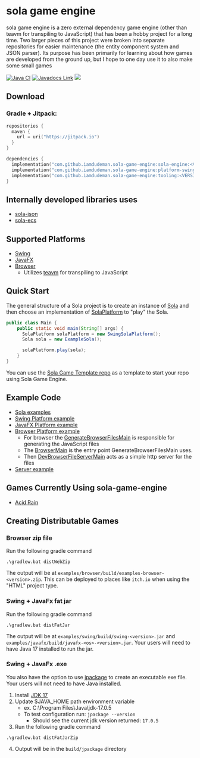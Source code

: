 # sola game engine
sola game engine is a zero external dependency game engine (other than teavm for transpiling to JavaScript) that has been a hobby project for a long time. Two larger pieces of this project were broken into separate repositories for easier maintenance (the entity component system and JSON parser). Its purpose has been primarily for learning about how games are developed from the ground up, but I hope to one day use it to also make some small games

[![Java CI](https://github.com/iamdudeman/sola-game-engine/actions/workflows/ci_build.yml/badge.svg)](https://github.com/iamdudeman/sola-game-engine/actions/workflows/ci_build.yml)
[![Javadocs Link](https://img.shields.io/badge/Javadocs-blue.svg)](https://iamdudeman.github.io/sola-game-engine/)
[![](https://jitpack.io/v/iamdudeman/sola-game-engine.svg)](https://jitpack.io/#iamdudeman/sola-game-engine)

## Download
### Gradle + Jitpack:
```kotlin
repositories {
  maven {
    url = uri("https://jitpack.io")
  }
}

dependencies {
  implementation("com.github.iamdudeman.sola-game-engine:sola-engine:<VERSION>")
  implementation("com.github.iamdudeman.sola-game-engine:platform-swing:<VERSION>")
  implementation("com.github.iamdudeman.sola-game-engine:tooling:<VERSION>")
}
```

## Internally developed libraries uses
* [sola-json](https://github.com/iamdudeman/sola-json)
* [sola-ecs](https://github.com/iamdudeman/sola-ecs)

## Supported Platforms
* [Swing](sola-engine/platform/swing)
* [JavaFX](sola-engine/platform/javafx)
* [Browser](sola-engine/platform/browser)
  * Utilizes [teavm](https://github.com/konsoletyper/teavm) for transpiling to JavaScript

## Quick Start
The general structure of a Sola project is to create an instance of [Sola](sola-engine/src/main/java/technology/sola/engine/core/Sola.java)
and then choose an implementation of [SolaPlatform](sola-engine/src/main/java/technology/sola/engine/core/SolaPlatform.java)
to "play" the Sola.

```java
public class Main {
    public static void main(String[] args) {
      SolaPlatform solaPlatform = new SwingSolaPlatform();
      Sola sola = new ExampleSola();

      solaPlatform.play(sola);
    }
}
```

You can use the [Sola Game Template repo](https://github.com/iamdudeman/sola-game-template) as a template to start
your repo using Sola Game Engine.

## Example Code
* [Sola examples](examples/common)
* [Swing Platform example](examples/swing)
* [JavaFX Platform example](examples/javafx)
* [Browser Platform example](examples/browser)
  * For browser the [GenerateBrowserFilesMain](examples/browser/src/main/java/technology/sola/engine/examples/browser/GenerateBrowserFilesMain.java) is responsible for generating the JavaScript files
  * The [BrowserMain](examples/browser/src/main/java/technology/sola/engine/examples/browser/BrowserMain.java) is the entry point GenerateBrowserFilesMain uses.
  * Then [DevBrowserFileServerMain](examples/browser/src/main/java/technology/sola/engine/examples/browser/DevBrowserFileServerMain.java) acts as a simple http server for the files
* [Server example](examples/server)

## Games Currently Using sola-game-engine
* [Acid Rain](https://iamdudeman.itch.io/acid-rain)

## Creating Distributable Games
### Browser zip file
Run the following gradle command
```shell
.\gradlew.bat distWebZip
```
The output will be at `examples/browser/build/examples-browser-<version>.zip`.
This can be deployed to places like `itch.io` when using the "HTML" project type.

### Swing + JavaFx fat jar
Run the following gradle command
```shell
.\gradlew.bat distFatJar
```
The output will be at `examples/swing/build/swing-<version>.jar` and `examples/javafx/build/javafx-<os>-<version>.jar`.
Your users will need to have Java 17 installed to run the jar.

### Swing + JavaFx .exe
You also have the option to use [jpackage](
https://docs.oracle.com/en/java/javase/17/jpackage/packaging-overview.html) to create an executable exe file.
Your users will not need to have Java installed.

1. Install [JDK 17](https://www.oracle.com/java/technologies/javase/jdk17-archive-downloads.html)
2. Update $JAVA_HOME path environment variable
   * ex. C:\Program Files\Java\jdk-17.0.5
   * To test configuration run: `jpackage --version`
     * Should see the current jdk version returned: `17.0.5`
3. Run the following gradle command
```shell
.\gradlew.bat distFatJarZip
```
4. Output will be in the `build/jpackage` directory
